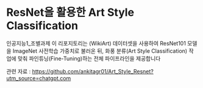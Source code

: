 
# ResNet을 활용한 Art Style Classification
인공지능1_조별과제
이 리포지토리는 (WikiArt) 데이터셋을 사용하여 ResNet101 모델을 ImageNet 사전학습 가중치로 불러온 뒤, 화풍 분류(Art Style Classification) 작업에 맞춰 파인튜닝(Fine-Tuning)하는 전체 파이프라인을 제공합니다

관련 자료 : https://github.com/ankitagr01/Art_Style_Resnet?utm_source=chatgpt.com

